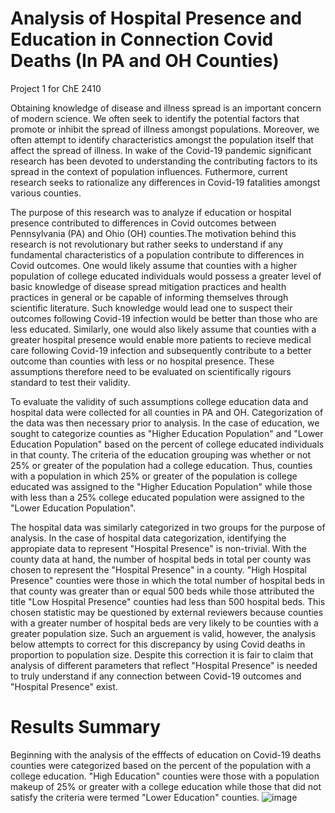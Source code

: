 # Analysis of Hospital Presence and Education in Connection Covid Deaths (In PA and OH Counties) 
Project 1 for ChE 2410

Obtaining knowledge of disease and illness spread is an important concern of modern science. We often seek to identify the potential factors that promote or inhibit the spread of illness amongst populations. Moreover, we often attempt to identify characteristics amongst the population itself that affect the spread of illness. In wake of the Covid-19 pandemic significant research has been devoted to understanding the contributing factors to its spread in the context of population influences. Futhermore, current research seeks to rationalize any differences in Covid-19 fatalities amongst various counties. 

The purpose of this research was to analyze if education or hospital presence contributed to differences in Covid outcomes between  Pennsylvania (PA) and Ohio (OH) counties.The motivation behind this research is not revolutionary but rather seeks to understand if any fundamental characteristics of a population contribute to differences in Covid outcomes. One would likely assume that counties with a higher population of college educated individuals would possess a greater level of basic knowledge of disease spread mitigation practices and health practices in general or be capable of informing themselves through scientific literature. Such knowledge would lead one to suspect their outcomes following Covid-19 infection would be better than those who are less educated. Similarly, one would also likely assume that counties with a greater hospital presence would enable more patients to recieve medical care following Covid-19 infection and subsequently contribute to a better outcome than counties with less or no hospital presence. These assumptions therefore need to be evaluated on scientifically rigours standard to test their validity. 

To evaluate the validity of such assumptions college education data and hospital data were collected for all counties in PA and OH. Categorization of the data was then necessary prior to analysis. In the case of education, we sought to categorize counties as "Higher Education Population" and "Lower Education Population" based on the percent of college educated individuals in that county. The criteria of the education grouping was whether or not 25% or greater of the population had a college education. Thus, counties with a population in which 25% or greater of the population is college educated was assigned to the "Higher Education Population" while those with less than a 25% college educated population were assigned to the "Lower Education Population". 

The hospital data was similarly categorized in two groups for the purpose of analysis. In the case of hospital data categorization, identifying the appropiate data to represent "Hospital Presence" is non-trivial. With the county data at hand, the number of hospital beds in total per county was chosen to represent the "Hospital Presence" in a county. "High Hospital Presence" counties were those in which the total number of hospital beds in that county was greater than or equal 500 beds while those attributed the title "Low Hospital Presence" counties had less than 500 hospital beds. This chosen statistic may be questioned by external reviewers because counties with a greater number of hospital beds are very likely to be counties with a greater population size. Such an arguement is valid, however, the analysis below attempts to correct for this discrepancy by using Covid deaths in proportion to population size. Despite this correction it is fair to claim that analysis of different parameters that reflect "Hospital Presence" is needed to truly understand if any connection between Covid-19 outcomes and "Hospital Presence" exist. 

# Results Summary 
Beginning with the analysis of the efffects of education on Covid-19 deaths counties were categorized based on the percent of the population with a college education. "High Education" counties were those with a population makeup of 25% or greater with a college education while those that did not satisfy the criteria were termed "Lower Education" counties.
![image](https://github.com/cag325/Project1/assets/144633699/6297e015-8b7a-483a-a41f-c8c1ae10ad36)

